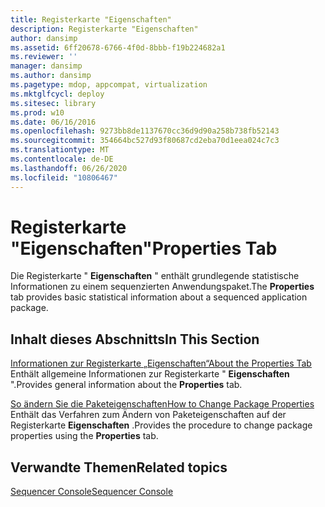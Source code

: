 ```yaml
---
title: Registerkarte "Eigenschaften"
description: Registerkarte "Eigenschaften"
author: dansimp
ms.assetid: 6ff20678-6766-4f0d-8bbb-f19b224682a1
ms.reviewer: ''
manager: dansimp
ms.author: dansimp
ms.pagetype: mdop, appcompat, virtualization
ms.mktglfcycl: deploy
ms.sitesec: library
ms.prod: w10
ms.date: 06/16/2016
ms.openlocfilehash: 9273bb8de1137670cc36d9d90a258b738fb52143
ms.sourcegitcommit: 354664bc527d93f80687cd2eba70d1eea024c7c3
ms.translationtype: MT
ms.contentlocale: de-DE
ms.lasthandoff: 06/26/2020
ms.locfileid: "10806467"
---
```

# <span data-ttu-id="dc413-103">Registerkarte "Eigenschaften"</span><span class="sxs-lookup"><span data-stu-id="dc413-103">Properties Tab</span></span>


<span data-ttu-id="dc413-104">Die Registerkarte " **Eigenschaften** " enthält grundlegende statistische Informationen zu einem sequenzierten Anwendungspaket.</span><span class="sxs-lookup"><span data-stu-id="dc413-104">The **Properties** tab provides basic statistical information about a sequenced application package.</span></span>

## <span data-ttu-id="dc413-105">Inhalt dieses Abschnitts</span><span class="sxs-lookup"><span data-stu-id="dc413-105">In This Section</span></span>


<a href="" id="about-the-properties-tab"></a>[<span data-ttu-id="dc413-106">Informationen zur Registerkarte „Eigenschaften“</span><span class="sxs-lookup"><span data-stu-id="dc413-106">About the Properties Tab</span></span>](about-the-properties-tab.md)  
<span data-ttu-id="dc413-107">Enthält allgemeine Informationen zur Registerkarte " **Eigenschaften** ".</span><span class="sxs-lookup"><span data-stu-id="dc413-107">Provides general information about the **Properties** tab.</span></span>

<a href="" id="how-to-change-package-properties"></a>[<span data-ttu-id="dc413-108">So ändern Sie die Paketeigenschaften</span><span class="sxs-lookup"><span data-stu-id="dc413-108">How to Change Package Properties</span></span>](how-to-change-package-properties.md)  
<span data-ttu-id="dc413-109">Enthält das Verfahren zum Ändern von Paketeigenschaften auf der Registerkarte **Eigenschaften** .</span><span class="sxs-lookup"><span data-stu-id="dc413-109">Provides the procedure to change package properties using the **Properties** tab.</span></span>

## <span data-ttu-id="dc413-110">Verwandte Themen</span><span class="sxs-lookup"><span data-stu-id="dc413-110">Related topics</span></span>


[<span data-ttu-id="dc413-111">Sequencer Console</span><span class="sxs-lookup"><span data-stu-id="dc413-111">Sequencer Console</span></span>](sequencer-console.md)

 

 





